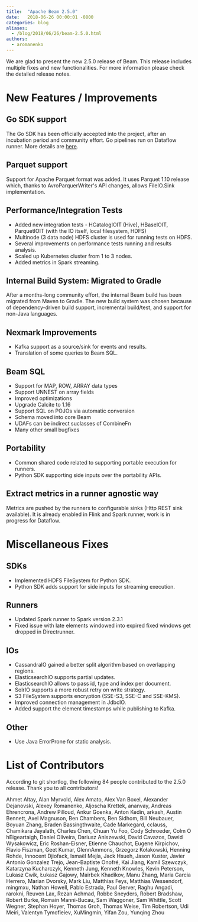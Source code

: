 ```yaml
---
title:  "Apache Beam 2.5.0"
date:   2018-06-26 00:00:01 -0800
categories: blog
aliases:
  - /blog/2018/06/26/beam-2.5.0.html
authors:
  - aromanenko
---
```

<!--
Licensed under the Apache License, Version 2.0 (the "License");
you may not use this file except in compliance with the License.
You may obtain a copy of the License at

http://www.apache.org/licenses/LICENSE-2.0

Unless required by applicable law or agreed to in writing, software
distributed under the License is distributed on an "AS IS" BASIS,
WITHOUT WARRANTIES OR CONDITIONS OF ANY KIND, either express or implied.
See the License for the specific language governing permissions and
limitations under the License.
-->

We are glad to present the new 2.5.0 release of Beam. This release includes
multiple fixes and new functionalities. <!--more--> For more information
please check the detailed release notes.

# New Features / Improvements

## Go SDK support
The Go SDK has been officially accepted into the project, after an incubation period and community effort. Go pipelines run on Dataflow runner. More details are [here](/documentation/sdks/go/).

## Parquet support
Support for Apache Parquet format was added. It uses Parquet 1.10 release which, thanks to AvroParquerWriter's API changes, allows FileIO.Sink implementation.

## Performance/Integration Tests
* Added new integration tests - HCatalogIOIT (Hive), HBaseIOIT, ParquetIOIT (with the IO itself, local filesystem, HDFS)
* Multinode (3 data node) HDFS cluster is used for running tests on HDFS.
* Several improvements on performance tests running and results analysis.
* Scaled up Kubernetes cluster from 1 to 3 nodes.
* Added metrics in Spark streaming.

## Internal Build System: Migrated to Gradle 
After a months-long community effort, the internal Beam build has been migrated from Maven to Gradle. The new build system was chosen because of dependency-driven build support, incremental build/test, and support for non-Java languages.


## Nexmark Improvements
* Kafka support as a source/sink for events and results.
* Translation of some queries to Beam SQL.

## Beam SQL 
* Support for MAP, ROW, ARRAY data types
* Support UNNEST on array fields
* Improved optimizations
* Upgrade Calcite to 1.16
* Support SQL on POJOs via automatic conversion
* Schema moved into core Beam
* UDAFs can be indirect suclasses of CombineFn
* Many other small bugfixes

## Portability
* Common shared code related to supporting portable execution for runners.
* Python SDK supporting side inputs over the portability APIs.


## Extract metrics in a runner agnostic way
Metrics are pushed by the runners to configurable sinks (Http REST sink available). It is already enabled in Flink and Spark runner, work is in progress for Dataflow.

# Miscellaneous Fixes

## SDKs

* Implemented HDFS FileSystem for Python SDK.
* Python SDK adds support for side inputs for streaming execution.

## Runners
* Updated Spark runner to Spark version 2.3.1
* Fixed issue with late elements windowed into expired fixed windows get dropped in Directrunner.

## IOs

* CassandraIO gained a better split algorithm based on overlapping regions.
* ElasticsearchIO supports partial updates.
* ElasticsearchIO allows to pass id, type and index per document.
* SolrIO supports a more robust retry on write strategy.
* S3 FileSystem supports encryption (SSE-S3, SSE-C and SSE-KMS).
* Improved connection management in JdbcIO.
* Added support the element timestamps while publishing to Kafka.

## Other

* Use Java ErrorProne for static analysis.

# List of Contributors

According to git shortlog, the following 84 people contributed to the 2.5.0 release. Thank you to all contributors!

Ahmet Altay, Alan Myrvold, Alex Amato, Alex Van Boxel, Alexander Dejanovski, Alexey Romanenko, Aljoscha Krettek, ananvay, Andreas Ehrencrona, Andrew Pilloud, Ankur Goenka, Anton Kedin, arkash, Austin Bennett, Axel Magnuson, Ben Chambers, Ben Sidhom, Bill Neubauer, Boyuan Zhang, Braden Bassingthwaite, Cade Markegard, cclauss, Chamikara Jayalath, Charles Chen, Chuan Yu Foo, Cody Schroeder, Colm O hEigeartaigh, Daniel Oliveira, Dariusz Aniszewski, David Cavazos, Dawid Wysakowicz, Eric Roshan-Eisner, Etienne Chauchot, Eugene Kirpichov, Flavio Fiszman, Geet Kumar, GlennAmmons, Grzegorz Kołakowski, Henning Rohde, Innocent Djiofack, Ismaël Mejía, Jack Hsueh, Jason Kuster, Javier Antonio Gonzalez Trejo, Jean-Baptiste Onofré, Kai Jiang, Kamil Szewczyk, Katarzyna Kucharczyk, Kenneth Jung, Kenneth Knowles, Kevin Peterson, Lukasz Cwik, Łukasz Gajowy, Mairbek Khadikov, Manu Zhang, Maria Garcia Herrero, Marian Dvorsky, Mark Liu, Matthias Feys, Matthias Wessendorf, mingmxu, Nathan Howell, Pablo Estrada, Paul Gerver, Raghu Angadi, rarokni, Reuven Lax, Rezan Achmad, Robbe Sneyders, Robert Bradshaw, Robert Burke, Romain Manni-Bucau, Sam Waggoner, Sam Whittle, Scott Wegner, Stephan Hoyer, Thomas Groh, Thomas Weise, Tim Robertson, Udi Meiri, Valentyn Tymofieiev, XuMingmin, Yifan Zou, Yunqing Zhou
